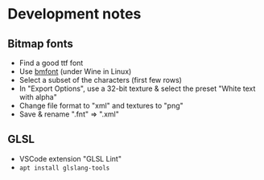 # Development notes

## Bitmap fonts

 - Find a good ttf font
 - Use [bmfont](http://www.angelcode.com/products/bmfont/) (under Wine in Linux)
 - Select a subset of the characters (first few rows)
 - In "Export Options", use a 32-bit texture & select the preset "White text with alpha"
 - Change file format to "xml" and textures to "png"
 - Save & rename ".fnt" => ".xml"

## GLSL

 - VSCode extension "GLSL Lint"
 - `apt install glslang-tools`
